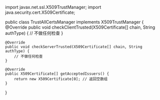 import javax.net.ssl.X509TrustManager;
import java.security.cert.X509Certificate;

public class TrustAllCertsManager implements X509TrustManager {
    @Override
    public void checkClientTrusted(X509Certificate[] chain, String authType) {
        // 不做任何检查
    }

    @Override
    public void checkServerTrusted(X509Certificate[] chain, String authType) {
        // 不做任何检查
    }

    @Override
    public X509Certificate[] getAcceptedIssuers() {
        return new X509Certificate[0]; // 返回空数组
    }
}